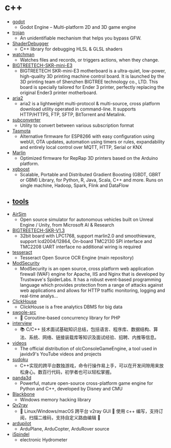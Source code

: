 # c++
- [godot](https://github.com/godotengine/godot)
  - Godot Engine – Multi-platform 2D and 3D game engine
- [trojan](https://github.com/trojan-gfw/trojan)
  - An unidentifiable mechanism that helps you bypass GFW.
- [ShaderDebugger](https://github.com/dfranx/ShaderDebugger)
  - C++ library for debugging HLSL & GLSL shaders
- [watchman](https://github.com/facebook/watchman)
  - Watches files and records, or triggers actions, when they change.
- [BIGTREETECH-SKR-mini-E3](https://github.com/bigtreetech/BIGTREETECH-SKR-mini-E3)
  - BIGTREETECH SKR-mini-E3 motherboard is a ultra-quiet, low-power, high-quality 3D printing machine control board. It is launched by the 3D printing team of Shenzhen BIGTREE technology co., LTD. This board is specially tailored for Ender 3 printer, perfectly replacing the original Ender3 printer motherboard.
- [aria2](https://github.com/aria2/aria2)
  - aria2 is a lightweight multi-protocol & multi-source, cross platform download utility operated in command-line. It supports HTTP/HTTPS, FTP, SFTP, BitTorrent and Metalink.
- [subconverter](https://github.com/tindy2013/subconverter)
  - Utility to convert between various subscription format
- [Tasmota](https://github.com/arendst/Tasmota)
  - Alternative firmware for ESP8266 with easy configuration using webUI, OTA updates, automation using timers or rules, expandability and entirely local control over MQTT, HTTP, Serial or KNX
- [Marlin](https://github.com/MarlinFirmware/Marlin)
  - Optimized firmware for RepRap 3D printers based on the Arduino platform.
- [xgboost](https://github.com/dmlc/xgboost)
  - Scalable, Portable and Distributed Gradient Boosting (GBDT, GBRT or GBM) Library, for Python, R, Java, Scala, C++ and more. Runs on single machine, Hadoop, Spark, Flink and DataFlow
- [tools](https://github.com/raspberrypi/tools)
  - 
- [AirSim](https://github.com/microsoft/AirSim)
  - Open source simulator for autonomous vehicles built on Unreal Engine / Unity, from Microsoft AI & Research
- [BIGTREETECH-SKR-V1.3](https://github.com/bigtreetech/BIGTREETECH-SKR-V1.3)
  - 32bit board with LPC1768, support marlin2.0 and smoothieware, support lcd2004/12864, On-board TMC2130 SPI interface and TMC2208 UART interface no additional wiring is required
- [tesseract](https://github.com/tesseract-ocr/tesseract)
  - Tesseract Open Source OCR Engine (main repository)
- [ModSecurity](https://github.com/SpiderLabs/ModSecurity)
  - ModSecurity is an open source, cross platform web application firewall (WAF) engine for Apache, IIS and Nginx that is developed by Trustwave's SpiderLabs. It has a robust event-based programming language which provides protection from a range of attacks against web applications and allows for HTTP traffic monitoring, logging and real-time analys…
- [ClickHouse](https://github.com/ClickHouse/ClickHouse)
  - ClickHouse is a free analytics DBMS for big data
- [swoole-src](https://github.com/swoole/swoole-src)
  - 🚀 Coroutine-based concurrency library for PHP
- [interview](https://github.com/huihut/interview)
  - 📚 C/C++ 技术面试基础知识总结，包括语言、程序库、数据结构、算法、系统、网络、链接装载库等知识及面试经验、招聘、内推等信息。
- [videos](https://github.com/OneLoneCoder/videos)
  - The official distribution of olcConsoleGameEngine, a tool used in javidx9's YouTube videos and projects
- [sudoku](https://github.com/mayerui/sudoku)
  - C++实现的跨平台数独游戏，命令行操作易上手，可以在开发间隙用来放松身心。数百行代码，初学者也可以轻松掌握。
- [panda3d](https://github.com/panda3d/panda3d)
  - Powerful, mature open-source cross-platform game engine for Python and C++, developed by Disney and CMU
- [Blackbone](https://github.com/DarthTon/Blackbone)
  - Windows memory hacking library
- [Qv2ray](https://github.com/Qv2ray/Qv2ray)
  - 🌟 Linux/Windows/macOS 跨平台 v2ray GUI 🔨 使用 c++ 编写，支持订阅，扫描二维码，支持自定义路由编辑 🌟
- [ardupilot](https://github.com/ArduPilot/ardupilot)
  - ArduPlane, ArduCopter, ArduRover source
- [iSpindel](https://github.com/universam1/iSpindel)
  - electronic Hydrometer
